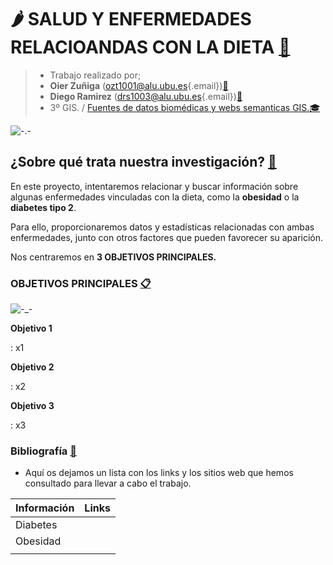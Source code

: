 # 🌶️ SALUD Y ENFERMEDADES RELACIOANDAS CON LA DIETA [🍌](https://emojipedia.org/shortcodes)

> -   Trabajo realizado por;
> -   **Oier Zuñiga** ([ozt1001\@alu.ubu.es](mailto:ozt1001@alu.ubu.es){.email})[📩](https://emojipedia.org/shortcodes)
> -   **Diego Ramirez** ([drs1003\@alu.ubu.es](mailto:drs1003@alu.ubu.es){.email})[📩](https://emojipedia.org/shortcodes)
> -   3º GIS. / [Fuentes de datos biomédicas y webs semanticas GIS.](https://ubuvirtual.ubu.es/course/view.php?id=14468)[🎓](https://emojipedia.org/shortcodes)

![-.-](/Users/oierz/Desktop/Fuentes/Seminario_OierDiego/Fotos/Portada.jpg)

## ¿Sobre qué trata nuestra investigación? [🔎](https://emojipedia.org/shortcodes)

En este proyecto, intentaremos relacionar y buscar información sobre algunas enfermedades vinculadas con la dieta, como la **obesidad** o la **diabetes tipo 2**.

Para ello, proporcionaremos datos y estadísticas relacionadas con ambas enfermedades, junto con otros factores que pueden favorecer su aparición.

Nos centraremos en **3 OBJETIVOS PRINCIPALES.**

### OBJETIVOS PRINCIPALES [📋](https://emojipedia.org/shortcodes)

![-\_-](/Users/oierz/Desktop/Fuentes/Seminario_OierDiego/Fotos/DietaDeporte.jpg)

**Objetivo 1**

:   x1

**Objetivo 2**

:   x2

**Objetivo 3**

:   x3

### Bibliografía [📰](https://emojipedia.org/shortcodes)

-   Aquí os dejamos un lista con los links y los sitios web que hemos consultado para llevar a cabo el trabajo.

| **Información** | **Links** |
|:----------------|:----------|
| Diabetes        |           |
| Obesidad        |           |
|                 |           |
